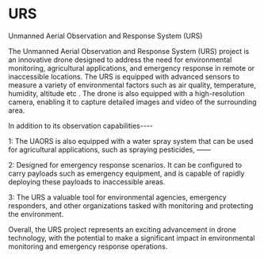 # URS
Unmanned Aerial Observation and Response System (URS)

The Unmanned Aerial Observation and Response System (URS) project is an innovative drone designed to address the need for environmental monitoring, agricultural applications, and emergency response in remote or inaccessible locations. The URS is equipped with advanced sensors to measure a variety of environmental factors such as air quality, temperature, humidity, altitude etc . The drone is also equipped with a high-resolution camera, enabling it to capture detailed images and video of the surrounding area.

In addition to its observation capabilities----


1: The UAORS is also equipped with a water spray system that can be used for agricultural applications, such as spraying pesticides, ——

2: Designed for emergency response scenarios. It can be configured to carry payloads such as emergency equipment, and is capable of rapidly deploying these payloads to inaccessible areas. 

3: The URS a valuable tool for environmental agencies, emergency responders, and other organizations tasked with monitoring and protecting the environment.

Overall, the URS project represents an exciting advancement in drone technology, with the potential to make a significant impact in environmental monitoring and emergency response operations.
